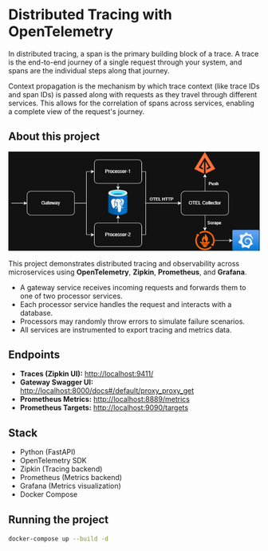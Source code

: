 # Distributed Tracing with OpenTelemetry

In distributed tracing, a span is the primary building block of a trace. A trace is the end-to-end journey of a single request through your system, and spans are the individual steps along that journey.

Context propagation is the mechanism by which trace context (like trace IDs and span IDs) is passed along with requests as they travel through different services. This allows for the correlation of spans across services, enabling a complete view of the request's journey.

## About this project

![](./Architecture.png)

This project demonstrates distributed tracing and observability across microservices using **OpenTelemetry**, **Zipkin**, **Prometheus**, and **Grafana**.

- A gateway service receives incoming requests and forwards them to one of two processor services.
- Each processor service handles the request and interacts with a database.
- Processors may randomly throw errors to simulate failure scenarios.
- All services are instrumented to export tracing and metrics data.

## Endpoints

- **Traces (Zipkin UI):** [http://localhost:9411/](http://localhost:9411/)
- **Gateway Swagger UI:** [http://localhost:8000/docs#/default/proxy_proxy_get](http://localhost:8000/docs#/default/proxy_proxy_get)
- **Prometheus Metrics:** [http://localhost:8889/metrics](http://localhost:8889/metrics)
- **Prometheus Targets:** [http://localhost:9090/targets](http://localhost:9090/targets)

## Stack

- Python (FastAPI)
- OpenTelemetry SDK
- Zipkin (Tracing backend)
- Prometheus (Metrics backend)
- Grafana (Metrics visualization)
- Docker Compose

## Running the project

```bash
docker-compose up --build -d
```

